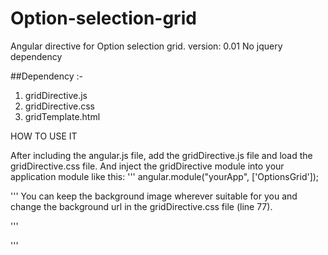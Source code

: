 Option-selection-grid
=====================

Angular directive for Option selection grid. version: 0.01
No jquery dependency

##Dependency :-
1. gridDirective.js
2. gridDirective.css
3. gridTemplate.html

HOW TO USE IT

After including the angular.js file, add the gridDirective.js file and load the gridDirective.css file.
And inject the gridDirective module into your application module like this:
'''
    angular.module("yourApp", ['OptionsGrid']);

'''
You can keep the background image wherever suitable for you and change the background url in the gridDirective.css file (line 77).

'''
  <option-selection-grid width="1000px" height="500px" options="options"></option-selection-grid>
  
'''






